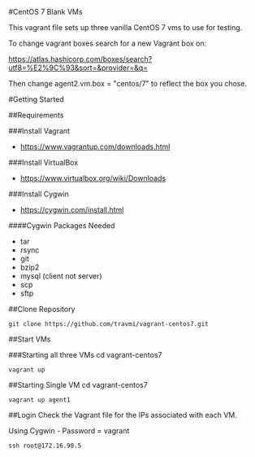 #CentOS 7 Blank VMs

This vagrant file sets up three vanilla CentOS 7 vms to use for testing.

To change vagrant boxes search for a new Vagrant box on:

https://atlas.hashicorp.com/boxes/search?utf8=%E2%9C%93&sort=&provider=&q=

Then change agent2.vm.box = "centos/7" to reflect the box you chose.

#Getting Started

##Requirements

###Install Vagrant
- https://www.vagrantup.com/downloads.html

###Install VirtualBox
- https://www.virtualbox.org/wiki/Downloads

###Install Cygwin
- https://cygwin.com/install.html

####Cygwin Packages Needed
- tar
- rsync
- git
- bzip2
- mysql (client not server)
- scp
- sftp

##Clone Repository
```
git clone https://github.com/travmi/vagrant-centos7.git
```

##Start VMs

###Starting all three VMs
cd vagrant-centos7

```
vagrant up
```

##Starting Single VM
cd vagrant-centos7

```
vagrant up agent1
```

##Login
Check the Vagrant file for the IPs associated with each VM.

Using Cygwin - Password = vagrant
```
ssh root@172.16.90.5
```
